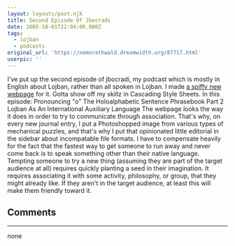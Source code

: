 ```yaml
---
layout: layouts/post.njk
title: Second Episode Of Jbocradi
date: 2005-10-01T22:04:00.000Z
tags:
  - lojban
  - podcasts
original_url: 'https://nemorathwald.dreamwidth.org/87717.html'
userpic: ''
---
```

I've put up the second episode of jbocradi, my podcast which is mostly in English about Lojban, rather than all spoken in Lojban. I made [a spiffy new webpage](http://nemorathwald.com/jbocradi/jbocradi.html) for it. Gotta show off my skillz in Cascading Style Sheets. In this episode: Pronouncing "o" The Holoalphabetic Sentence Phrasebook Part 2 Lojban As An International Auxiliary Language The webpage looks the way it does in order to try to communicate through association. That's why, on every new journal entry, I put a Photoshopped image from various types of mechanical puzzles, and that's why I put that opinionated little editorial in the sidebar about incompatable file formats. I have to compensate heavily for the fact that the fastest way to get someone to run away and never come back is to speak something other than their native language. Tempting someone to try a new thing (assuming they are part of the target audience at all) requires quickly planting a seed in their imagination. It requires associating it with some activity, philosophy, or group, that they might already like. If they aren't in the target audience, at least this will make them friendly toward it.

## Comments

---

none
